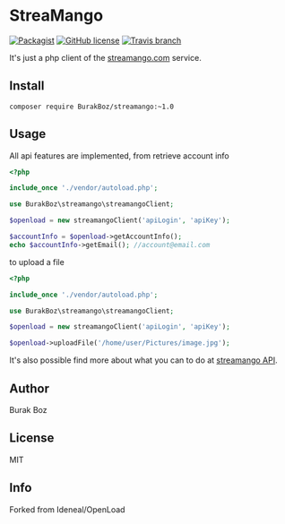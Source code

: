 # StreaMango

[![Packagist](https://img.shields.io/packagist/v/ideneal/openload.svg?style=flat-square)](https://packagist.org/packages/BurakBoz/streamango)
[![GitHub license](https://img.shields.io/badge/license-MIT-blue.svg?style=flat-square)](https://raw.githubusercontent.com/BurakBoz/streamango/master/LICENSE)
[![Travis branch](https://img.shields.io/travis/Ideneal/OpenLoad/master.svg?style=flat-square)](https://travis-ci.org/BurakBoz/streamango)

It's just a php client of the [streamango.com](https://streamango.com/) service.

## Install

```
composer require BurakBoz/streamango:~1.0
```

## Usage

All api features are implemented, from retrieve account info

```php
<?php

include_once './vendor/autoload.php';

use BurakBoz\streamango\streamangoClient;

$openload = new streamangoClient('apiLogin', 'apiKey');

$accountInfo = $openload->getAccountInfo();
echo $accountInfo->getEmail(); //account@email.com
```

to upload a file

```php
<?php

include_once './vendor/autoload.php';

use BurakBoz\streamango\streamangoClient;

$openload = new streamangoClient('apiLogin', 'apiKey');

$openload->uploadFile('/home/user/Pictures/image.jpg');
```

It's also possible find more about what you can to do at [streamango API](https://streamango.com/api).

## Author

Burak Boz

## License

MIT

## Info
Forked from Ideneal/OpenLoad 